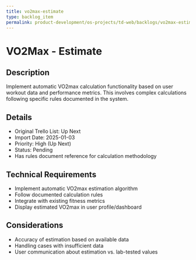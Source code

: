 ```yaml
---
title: vo2max-estimate
type: backlog_item
permalink: product-development/os-projects/td-web/backlogs/vo2max-estimate
---
```


# VO2Max - Estimate

## Description
Implement automatic VO2max calculation functionality based on user workout data and performance metrics. This involves complex calculations following specific rules documented in the system.

## Details
- Original Trello List: Up Next
- Import Date: 2025-01-03
- Priority: High (Up Next)
- Status: Pending
- Has rules document reference for calculation methodology

## Technical Requirements
- Implement automatic VO2max estimation algorithm
- Follow documented calculation rules
- Integrate with existing fitness metrics
- Display estimated VO2max in user profile/dashboard

## Considerations
- Accuracy of estimation based on available data
- Handling cases with insufficient data
- User communication about estimation vs. lab-tested values